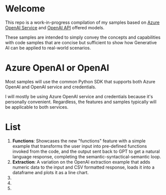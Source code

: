 # Welcome
This repo is a work-in-progress compilation of my samples based on [Azure OpenAI Service](https://learn.microsoft.com/en-us/azure/ai-services/openai/overview) and [OpenAI API](https://openai.com/api/) offered models.

These samples are intended to simply convey the concepts and capabilities with code samples that are concise but sufficient to show how Generative AI can be applied to real-world scenarios.

# Azure OpenAI or OpenAI
Most samples will use the common Python SDK that supports both Azure OpenAI and OpenAI service and credentials. 

I will mostly be using Azure OpenAI service and credentials  because it's personally convenient. Regardless, the features and samples typically will be applicable to both services.


# List

1. **Functions**: Showcases the new "functions" feature with a simple example that transforms the user input into pre-defined functions invoked from the code, and the output sent back to GPT to get a natural language response, completing the semantic-syntactical-semantic loop.
1. **Extraction**: A variation on the OpenAI extraction example that adds numeric data to the input and CSV formatted response, loads it into a dataframe and plots it as a line chart.
1. 
1. 
1. 
